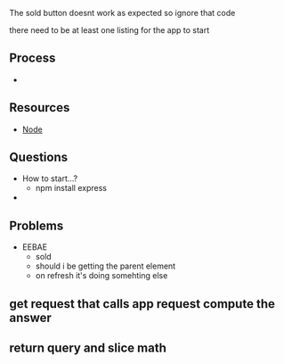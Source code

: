 The sold button doesnt work as expected so ignore that code

there need to be at least one listing for the app to start



## Process
+ 

## Resources
+ [Node](node.js)

## Questions
+ How to start...? 
  - npm install express
+ 

## Problems
+ EEBAE
  - sold
  - should i be getting the parent element
  - on refresh it's doing somehting else 


get request that calls app request
compute the answer
-
return query and slice math
--
